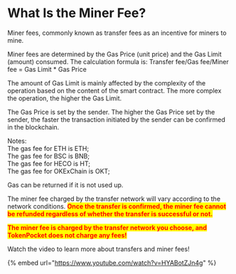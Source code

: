 # What Is the Miner Fee?

Miner fees, commonly known as transfer fees as an incentive for miners to mine.

Miner fees are determined by the Gas Price (unit price) and the Gas Limit (amount) consumed. The calculation formula is: Transfer fee/Gas fee/Miner fee = Gas Limit \* Gas Price

The amount of Gas Limit is mainly affected by the complexity of the operation based on the content of the smart contract. The more complex the operation, the higher the Gas Limit.

The Gas Price is set by the sender. The higher the Gas Price set by the sender, the faster the transaction initiated by the sender can be confirmed in the blockchain.

Notes:\
The gas fee for ETH is ETH;\
The gas fee for BSC is BNB;\
The gas fee for HECO is HT;\
The gas fee for OKExChain is OKT;

Gas can be returned if it is not used up.



The miner fee charged by the transfer network will vary according to the network conditions. <mark style="color:red;">**Once the transfer is confirmed, the miner fee cannot be refunded regardless of whether the transfer is successful or not.**</mark>&#x20;

<mark style="color:red;">**The miner fee is charged by the transfer network you choose, and TokenPocket does not charge any fees!**</mark>&#x20;

Watch the video to learn more about transfers and miner fees!

{% embed url="https://www.youtube.com/watch?v=HYABotZJn4g" %}
